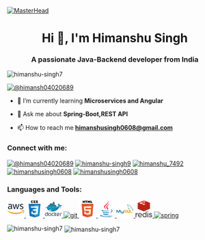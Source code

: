 [![MasterHead](https://developers.giphy.com/branch/master/static/api-512d36c09662682717108a38bbb5c57d.gif)](#)
<h1 align="center">Hi 👋, I'm Himanshu Singh</h1>
<h3 align="center">A passionate Java-Backend developer from India</h3>

<p align="left"> <img src="https://komarev.com/ghpvc/?username=himanshu-singh7&label=Profile%20views&color=0e75b6&style=flat" alt="himanshu-singh7" /> </p>

<p align="left"> <a href="https://twitter.com/@himansh04020689" target="blank"><img src="https://img.shields.io/twitter/follow/@himansh04020689?logo=twitter&style=for-the-badge" alt="@himansh04020689" /></a> </p>

- 🌱 I’m currently learning **Microservices and Angular**

- 💬 Ask me about **Spring-Boot,REST API**

- 📫 How to reach me **himanshusingh0608@gmail.com**

<h3 align="left">Connect with me:</h3>
<p align="left">
<a href="https://twitter.com/@himansh04020689" target="blank"><img align="center" src="https://raw.githubusercontent.com/rahuldkjain/github-profile-readme-generator/master/src/images/icons/Social/twitter.svg" alt="@himansh04020689" height="30" width="40" /></a>
<a href="https://linkedin.com/in/himanshu-singh9" target="blank"><img align="center" src="https://raw.githubusercontent.com/rahuldkjain/github-profile-readme-generator/master/src/images/icons/Social/linked-in-alt.svg" alt="himanshu-singh9" height="30" width="40" /></a>
<a href="https://www.codechef.com/users/himanshu_7492" target="blank"><img align="center" src="https://cdn.jsdelivr.net/npm/simple-icons@3.1.0/icons/codechef.svg" alt="himanshu_7492" height="30" width="40" /></a>
<a href="https://www.leetcode.com/himanshusingh0608" target="blank"><img align="center" src="https://raw.githubusercontent.com/rahuldkjain/github-profile-readme-generator/master/src/images/icons/Social/leet-code.svg" alt="himanshusingh0608" height="30" width="40" /></a>
<a href="https://auth.geeksforgeeks.org/user/himanshusingh0608" target="blank"><img align="center" src="https://raw.githubusercontent.com/rahuldkjain/github-profile-readme-generator/master/src/images/icons/Social/geeks-for-geeks.svg" alt="himanshusingh0608" height="30" width="40" /></a>
</p>

<h3 align="left">Languages and Tools:</h3>
<p align="left"> <a href="https://aws.amazon.com" target="_blank" rel="noreferrer"> <img src="https://raw.githubusercontent.com/devicons/devicon/master/icons/amazonwebservices/amazonwebservices-original-wordmark.svg" alt="aws" width="40" height="40"/> </a> <a href="https://www.w3schools.com/css/" target="_blank" rel="noreferrer"> <img src="https://raw.githubusercontent.com/devicons/devicon/master/icons/css3/css3-original-wordmark.svg" alt="css3" width="40" height="40"/> </a> <a href="https://www.docker.com/" target="_blank" rel="noreferrer"> <img src="https://raw.githubusercontent.com/devicons/devicon/master/icons/docker/docker-original-wordmark.svg" alt="docker" width="40" height="40"/> </a> <a href="https://git-scm.com/" target="_blank" rel="noreferrer"> <img src="https://www.vectorlogo.zone/logos/git-scm/git-scm-icon.svg" alt="git" width="40" height="40"/> </a> <a href="https://www.w3.org/html/" target="_blank" rel="noreferrer"> <img src="https://raw.githubusercontent.com/devicons/devicon/master/icons/html5/html5-original-wordmark.svg" alt="html5" width="40" height="40"/> </a> <a href="https://www.java.com" target="_blank" rel="noreferrer"> <img src="https://raw.githubusercontent.com/devicons/devicon/master/icons/java/java-original.svg" alt="java" width="40" height="40"/> </a> <a href="https://www.mysql.com/" target="_blank" rel="noreferrer"> <img src="https://raw.githubusercontent.com/devicons/devicon/master/icons/mysql/mysql-original-wordmark.svg" alt="mysql" width="40" height="40"/> </a> <a href="https://redis.io" target="_blank" rel="noreferrer"> <img src="https://raw.githubusercontent.com/devicons/devicon/master/icons/redis/redis-original-wordmark.svg" alt="redis" width="40" height="40"/> </a> <a href="https://spring.io/" target="_blank" rel="noreferrer"> <img src="https://www.vectorlogo.zone/logos/springio/springio-icon.svg" alt="spring" width="40" height="40"/> </a> </p>
<p><img align="left" src="https://github-readme-stats.vercel.app/api/top-langs?username=himanshu-singh7&show_icons=true&locale=en&layout=compact" alt="himanshu-singh7" /></p>

<p>&nbsp;<img align="center" src="https://github-readme-stats.vercel.app/api?username=himanshu-singh7&show_icons=true&locale=en" alt="himanshu-singh7" /></p>

